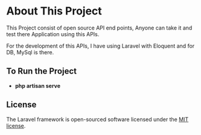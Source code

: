 



# About This Project

This Project consist of open source API end points, Anyone can take it and test there Application using this APIs.

For the development of this APIs, I have using Laravel with Eloquent and for DB, MySql is there.

## To Run the Project

- **php artisan serve**




## License

The Laravel framework is open-sourced software licensed under the [MIT license](https://opensource.org/licenses/MIT).
